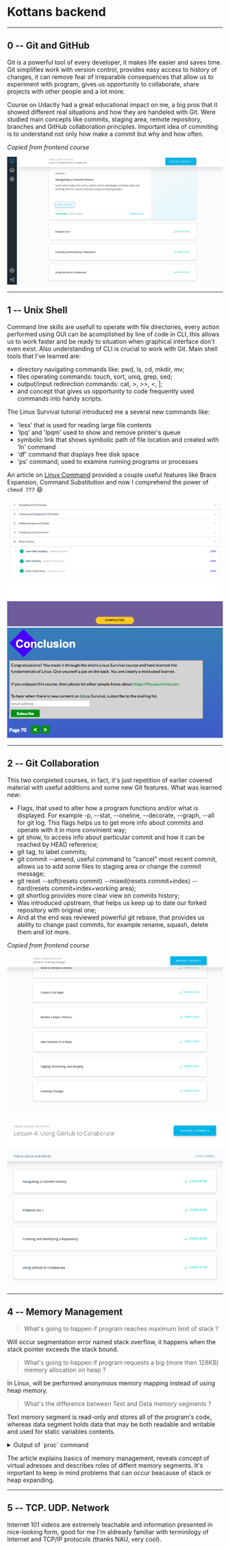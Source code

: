 # Kottans backend

---

## 0 -- Git and GitHub

Git is a powerful tool of every developer, it makes life easier and saves time. Git simplifies work with version control, provides easy access to history of changes, it can remove fear of irreparable consequences that allow us to experiment with program, gives us opportunity to collaborate, share projects with other people and a lot more.

Course on Udacity had a great educational impact on me, a big pros that it showed different real situations and how they are handeled with Git. Were studied main concepts like commits, staging area, remote repository, branches and GitHub collaboration principles. Important idea of commiting is to understand not only how make a commit but why and how often.

*Copied from frontend course*

![Screenshot of performed tasks](task-git-intro/Udacity_Git_Screen.png)

---

## 1 -- Unix Shell

Command line skills are usefull to operate with file directories, every action performed using GUI can be acomplished by line of code in CLI, this allows us to work faster and be ready to situation when graphical interface don't even exist. Also understanding of CLI is crucial to work with Git. 
Main shell tools that I've learned are:
* directory navigating commands like: pwd, ls, cd, mkdir, mv; 
* files operating commands: touch, sort, uniq, grep, sed; 
* output/input redirection commands: cat, >, >>, <, |; 
* and concept that gives us opportunity to code frequently used commands into handy scripts.

The Linux Survival tutorial introduced me a several new commands like:
* 'less' that is used for reading large file contents
* 'lpq' and 'lpqm' used to show and remove printer's queue 
* symbolic link that shows symbolic path of file location and created with 'ln' command
* 'df' command that displays free disk space 
* 'ps' command, used to examine running programs or processes 

An article on [Linux Command](http://linuxcommand.org) provided a couple useful features like Brace Expansion, Command Substitution and now I comprehend the power of `chmod 777` 😄

![Screenshot of performed tasks](task-unix-shell/CLI_Complete.png)
![Screenshot of performed tasks](task-unix-shell/Linux_Survival_Complete.png)

---

## 2 -- Git Collaboration

This two completed courses, in fact, it's just repetition of earlier covered material with useful additions and some new Git features.
What was learned new: 
* Flags, that used to alter how a program functions and/or what is displayed. For example -p, --stat, --oneline, --decorate, --graph, --all for git log. This flags helps us to get more info about commits and operate with it in more convinient way;
* git show, to access info about particular commit and how it can be reached by HEAD reference;
* git tag, to label commits;
* git commit --amend, useful command to "cancel" most recent commit, allows us to add some files to staging area or change the commit message;
* git reset --soft(resets commit) --mixed(resets commit+index) --hard(resets commit+index+working area);
* git shortlog provides more clear view on commits history;
* Was introduced upstream, that helps us keep up to date our forked repository with original one;
* And at the end was reviewed powerful git rebase, that provides us ability to change past commits, for example rename, squash, delete them and lot more.   

*Copied from frontend course*

![Screenshot of performed tasks](task-git-collaboration/Version_Control_Complete.png)

![Screenshot of performed tasks](task-git-collaboration/Git_Collaboration_Complete.png)

---

## 4 -- Memory Management


> What's going to happen if program reaches maximum limit of stack ?

Will occur segmentation error named stack overflow, it happens when the stack pointer exceeds the stack bound.

> What's going to happen if program requests a big (more then 128KB) memory allocation on heap ?

In Linux, will be performed anonymous memory mapping instead of using heap memory.

> What's the difference between Text and Data memory segments ?

Text memory segment is read-only and stores all of the program's code, whereas data segment holds data that may be both readable and writable and  used for static variables contents. 

<details>
  <summary>Output of `proc` command</summary>  
  
   **Heap** - [560682537000-5606825d3000]  
   **Memory Mapping Segment** - [7f8d43135000-7f8d43137000]  
   **Stack** - [7fffa75d8000-7fffa75f9000]

```md
560681596000-5606815cf000 r-xp 00000000 08:01 409093                     /usr/lib/upower/upowerd
5606817cf000-5606817d2000 r--p 00039000 08:01 409093                     /usr/lib/upower/upowerd
5606817d2000-5606817d3000 rw-p 0003c000 08:01 409093                     /usr/lib/upower/upowerd
560682537000-5606825d3000 rw-p 00000000 00:00 0                          [heap]
7f8d34000000-7f8d34021000 rw-p 00000000 00:00 0 
7f8d34021000-7f8d38000000 ---p 00000000 00:00 0 
7f8d38000000-7f8d38021000 rw-p 00000000 00:00 0 
7f8d38021000-7f8d3c000000 ---p 00000000 00:00 0 
7f8d3c000000-7f8d3c021000 rw-p 00000000 00:00 0 
7f8d3c021000-7f8d40000000 ---p 00000000 00:00 0 
7f8d40091000-7f8d40092000 ---p 00000000 00:00 0 
7f8d40092000-7f8d40892000 rw-p 00000000 00:00 0 
7f8d40892000-7f8d40893000 ---p 00000000 00:00 0 
7f8d40893000-7f8d41093000 rw-p 00000000 00:00 0 
7f8d41093000-7f8d41094000 ---p 00000000 00:00 0 
7f8d41094000-7f8d41894000 rw-p 00000000 00:00 0 
7f8d41894000-7f8d41895000 ---p 00000000 00:00 0 
7f8d41895000-7f8d42095000 rw-p 00000000 00:00 0 
7f8d42095000-7f8d43131000 r--p 00000000 08:01 404792                     /usr/lib/locale/locale-archive
7f8d43131000-7f8d43135000 rw-p 00000000 00:00 0 
7f8d43135000-7f8d43137000 r--p 00000000 08:01 1054422                    /lib/x86_64-linux-gnu/libuuid.so.1.3.0
7f8d43137000-7f8d4313b000 r-xp 00002000 08:01 1054422                    /lib/x86_64-linux-gnu/libuuid.so.1.3.0
7f8d4313b000-7f8d4313c000 r--p 00006000 08:01 1054422                    /lib/x86_64-linux-gnu/libuuid.so.1.3.0
7f8d4313c000-7f8d4313d000 r--p 00006000 08:01 1054422                    /lib/x86_64-linux-gnu/libuuid.so.1.3.0
7f8d4313d000-7f8d4313e000 rw-p 00007000 08:01 1054422                    /lib/x86_64-linux-gnu/libuuid.so.1.3.0
7f8d4313e000-7f8d4315c000 r-xp 00000000 08:01 1054352                    /lib/x86_64-linux-gnu/libgpg-error.so.0.24.3
7f8d4315c000-7f8d4335c000 ---p 0001e000 08:01 1054352                    /lib/x86_64-linux-gnu/libgpg-error.so.0.24.3
7f8d4335c000-7f8d4335d000 r--p 0001e000 08:01 1054352                    /lib/x86_64-linux-gnu/libgpg-error.so.0.24.3
7f8d4335d000-7f8d4335e000 rw-p 0001f000 08:01 1054352                    /lib/x86_64-linux-gnu/libgpg-error.so.0.24.3
7f8d4335e000-7f8d433dd000 r-xp 00000000 08:01 409548                     /usr/lib/x86_64-linux-gnu/libgmp.so.10.3.2
7f8d433dd000-7f8d435dd000 ---p 0007f000 08:01 409548                     /usr/lib/x86_64-linux-gnu/libgmp.so.10.3.2
7f8d435dd000-7f8d435de000 r--p 0007f000 08:01 409548                     /usr/lib/x86_64-linux-gnu/libgmp.so.10.3.2
7f8d435de000-7f8d435df000 rw-p 00080000 08:01 409548                     /usr/lib/x86_64-linux-gnu/libgmp.so.10.3.2
7f8d435df000-7f8d43612000 r-xp 00000000 08:01 409604                     /usr/lib/x86_64-linux-gnu/libhogweed.so.4.4
7f8d43612000-7f8d43811000 ---p 00033000 08:01 409604                     /usr/lib/x86_64-linux-gnu/libhogweed.so.4.4
7f8d43811000-7f8d43812000 r--p 00032000 08:01 409604                     /usr/lib/x86_64-linux-gnu/libhogweed.so.4.4
7f8d43812000-7f8d43813000 rw-p 00033000 08:01 409604                     /usr/lib/x86_64-linux-gnu/libhogweed.so.4.4
7f8d43813000-7f8d43815000 rw-p 00000000 00:00 0 

7f8d43815000-7f8d43849000 r-xp 00000000 08:01 409745                     /usr/lib/x86_64-linux-gnu/libnettle.so.6.4
7f8d43849000-7f8d43a48000 ---p 00034000 08:01 409745                     /usr/lib/x86_64-linux-gnu/libnettle.so.6.4
7f8d43a48000-7f8d43a4a000 r--p 00033000 08:01 409745                     /usr/lib/x86_64-linux-gnu/libnettle.so.6.4
7f8d43a4a000-7f8d43a4b000 rw-p 00035000 08:01 409745                     /usr/lib/x86_64-linux-gnu/libnettle.so.6.4
7f8d43a4b000-7f8d43a5b000 r--p 00000000 08:01 409939                     /usr/lib/x86_64-linux-gnu/libunistring.so.2.1.0
7f8d43a5b000-7f8d43a8f000 r-xp 00010000 08:01 409939                     /usr/lib/x86_64-linux-gnu/libunistring.so.2.1.0
7f8d43a8f000-7f8d43bc6000 r--p 00044000 08:01 409939                     /usr/lib/x86_64-linux-gnu/libunistring.so.2.1.0
7f8d43bc6000-7f8d43bc7000 ---p 0017b000 08:01 409939                     /usr/lib/x86_64-linux-gnu/libunistring.so.2.1.0
7f8d43bc7000-7f8d43bca000 r--p 0017b000 08:01 409939                     /usr/lib/x86_64-linux-gnu/libunistring.so.2.1.0
7f8d43bca000-7f8d43bcb000 rw-p 0017e000 08:01 409939                     /usr/lib/x86_64-linux-gnu/libunistring.so.2.1.0
7f8d43bcb000-7f8d43bcd000 r--p 00000000 08:01 409626                     /usr/lib/x86_64-linux-gnu/libidn2.so.0.3.4
7f8d43bcd000-7f8d43bd1000 r-xp 00002000 08:01 409626                     /usr/lib/x86_64-linux-gnu/libidn2.so.0.3.4
7f8d43bd1000-7f8d43be8000 r--p 00006000 08:01 409626                     /usr/lib/x86_64-linux-gnu/libidn2.so.0.3.4
7f8d43be8000-7f8d43be9000 r--p 0001c000 08:01 409626                     /usr/lib/x86_64-linux-gnu/libidn2.so.0.3.4
7f8d43be9000-7f8d43bea000 rw-p 0001d000 08:01 409626                     /usr/lib/x86_64-linux-gnu/libidn2.so.0.3.4
7f8d43bea000-7f8d43c15000 r--p 00000000 08:01 409775                     /usr/lib/x86_64-linux-gnu/libp11-kit.so.0.3.0
7f8d43c15000-7f8d43ca9000 r-xp 0002b000 08:01 409775                     /usr/lib/x86_64-linux-gnu/libp11-kit.so.0.3.0
7f8d43ca9000-7f8d43d04000 r--p 000bf000 08:01 409775                     /usr/lib/x86_64-linux-gnu/libp11-kit.so.0.3.0
7f8d43d04000-7f8d43d05000 ---p 0011a000 08:01 409775                     /usr/lib/x86_64-linux-gnu/libp11-kit.so.0.3.0
7f8d43d05000-7f8d43d0f000 r--p 0011a000 08:01 409775                     /usr/lib/x86_64-linux-gnu/libp11-kit.so.0.3.0
7f8d43d0f000-7f8d43d19000 rw-p 00124000 08:01 409775                     /usr/lib/x86_64-linux-gnu/libp11-kit.so.0.3.0
7f8d43d19000-7f8d43d1b000 r--p 00000000 08:01 1054408                    /lib/x86_64-linux-gnu/librt-2.28.so
7f8d43d1b000-7f8d43d1f000 r-xp 00002000 08:01 1054408                    /lib/x86_64-linux-gnu/librt-2.28.so
7f8d43d1f000-7f8d43d21000 r--p 00006000 08:01 1054408                    /lib/x86_64-linux-gnu/librt-2.28.so
7f8d43d21000-7f8d43d22000 r--p 00007000 08:01 1054408                    /lib/x86_64-linux-gnu/librt-2.28.so
7f8d43d22000-7f8d43d23000 rw-p 00008000 08:01 1054408                    /lib/x86_64-linux-gnu/librt-2.28.so
7f8d43d23000-7f8d43d2d000 r--p 00000000 08:01 1054330                    /lib/x86_64-linux-gnu/libblkid.so.1.1.0
7f8d43d2d000-7f8d43d5e000 r-xp 0000a000 08:01 1054330                    /lib/x86_64-linux-gnu/libblkid.so.1.1.0
7f8d43d5e000-7f8d43d6e000 r--p 0003b000 08:01 1054330                    /lib/x86_64-linux-gnu/libblkid.so.1.1.0
7f8d43d6e000-7f8d43d72000 r--p 0004a000 08:01 1054330                    /lib/x86_64-linux-gnu/libblkid.so.1.1.0
7f8d43d72000-7f8d43d73000 rw-p 0004e000 08:01 1054330                    /lib/x86_64-linux-gnu/libblkid.so.1.1.0
7f8d43d73000-7f8d43d76000 rw-p 00000000 00:00 0 
7f8d43d76000-7f8d43d77000 r--p 00000000 08:01 1054343                    /lib/x86_64-linux-gnu/libdl-2.28.so
7f8d43d77000-7f8d43d79000 r-xp 00001000 08:01 1054343                    /lib/x86_64-linux-gnu/libdl-2.28.so
7f8d43d79000-7f8d43d7a000 r--p 00003000 08:01 1054343                    /lib/x86_64-linux-gnu/libdl-2.28.so
7f8d43d7a000-7f8d43d7b000 r--p 00003000 08:01 1054343                    /lib/x86_64-linux-gnu/libdl-2.28.so
7f8d43d7b000-7f8d43d7c000 rw-p 00004000 08:01 1054343                    /lib/x86_64-linux-gnu/libdl-2.28.so
7f8d43d7c000-7f8d43d83000 r-xp 00000000 08:01 409946                     /usr/lib/x86_64-linux-gnu/libusbmuxd.so.4.0.0
7f8d43d83000-7f8d43f82000 ---p 00007000 08:01 409946                     /usr/lib/x86_64-linux-gnu/libusbmuxd.so.4.0.0
7f8d43f82000-7f8d43f83000 r--p 00006000 08:01 409946                     /usr/lib/x86_64-linux-gnu/libusbmuxd.so.4.0.0
7f8d43f83000-7f8d43f84000 rw-p 00007000 08:01 409946                     /usr/lib/x86_64-linux-gnu/libusbmuxd.so.4.0.0
7f8d43f84000-7f8d44099000 r-xp 00000000 08:01 1054351                    /lib/x86_64-linux-gnu/libgcrypt.so.20.2.3
7f8d44099000-7f8d44298000 ---p 00115000 08:01 1054351                    /lib/x86_64-linux-gnu/libgcrypt.so.20.2.3
7f8d44298000-7f8d4429a000 r--p 00114000 08:01 1054351                    /lib/x86_64-linux-gnu/libgcrypt.so.20.2.3
7f8d4429a000-7f8d4429f000 rw-p 00116000 08:01 1054351                    /lib/x86_64-linux-gnu/libgcrypt.so.20.2.3
7f8d4429f000-7f8d442a0000 rw-p 00000000 00:00 0 
7f8d442a0000-7f8d442b1000 r-xp 00000000 08:01 409917                     /usr/lib/x86_64-linux-gnu/libtasn1.so.6.5.5
7f8d442b1000-7f8d444b1000 ---p 00011000 08:01 409917                     /usr/lib/x86_64-linux-gnu/libtasn1.so.6.5.5
7f8d444b1000-7f8d444b2000 r--p 00011000 08:01 409917                     /usr/lib/x86_64-linux-gnu/libtasn1.so.6.5.5
7f8d444b2000-7f8d444b3000 rw-p 00012000 08:01 409917                     /usr/lib/x86_64-linux-gnu/libtasn1.so.6.5.5
7f8d444b3000-7f8d444df000 r--p 00000000 08:01 408310                     /usr/lib/x86_64-linux-gnu/libgnutls.so.30.22.0
7f8d444df000-7f8d445da000 r-xp 0002c000 08:01 408310                     /usr/lib/x86_64-linux-gnu/libgnutls.so.30.22.0
7f8d445da000-7f8d4463e000 r--p 00127000 08:01 408310                     /usr/lib/x86_64-linux-gnu/libgnutls.so.30.22.0
7f8d4463e000-7f8d4464d000 r--p 0018a000 08:01 408310                     /usr/lib/x86_64-linux-gnu/libgnutls.so.30.22.0
7f8d4464d000-7f8d4464e000 rw-p 00199000 08:01 408310                     /usr/lib/x86_64-linux-gnu/libgnutls.so.30.22.0
7f8d4464e000-7f8d44651000 rw-p 00000000 00:00 0 
7f8d44651000-7f8d44653000 r--p 00000000 08:01 1054398                    /lib/x86_64-linux-gnu/libpcre.so.3.13.3
7f8d44653000-7f8d446a5000 r-xp 00002000 08:01 1054398                    /lib/x86_64-linux-gnu/libpcre.so.3.13.3
7f8d446a5000-7f8d446c3000 r--p 00054000 08:01 1054398                    /lib/x86_64-linux-gnu/libpcre.so.3.13.3
7f8d446c3000-7f8d446c4000 r--p 00071000 08:01 1054398                    /lib/x86_64-linux-gnu/libpcre.so.3.13.3
7f8d446c4000-7f8d446c5000 rw-p 00072000 08:01 1054398                    /lib/x86_64-linux-gnu/libpcre.so.3.13.3
7f8d446c5000-7f8d446cc000 r-xp 00000000 08:01 409483                     /usr/lib/x86_64-linux-gnu/libffi.so.6.0.4
7f8d446cc000-7f8d448cb000 ---p 00007000 08:01 409483                     /usr/lib/x86_64-linux-gnu/libffi.so.6.0.4
7f8d448cb000-7f8d448cc000 r--p 00006000 08:01 409483                     /usr/lib/x86_64-linux-gnu/libffi.so.6.0.4
7f8d448cc000-7f8d448cd000 rw-p 00007000 08:01 409483                     /usr/lib/x86_64-linux-gnu/libffi.so.6.0.4
7f8d448cd000-7f8d448d1000 r--p 00000000 08:01 1049289                    /lib/x86_64-linux-gnu/libudev.so.1.6.11
7f8d448d1000-7f8d448e4000 r-xp 00004000 08:01 1049289                    /lib/x86_64-linux-gnu/libudev.so.1.6.11
7f8d448e4000-7f8d448eb000 r--p 00017000 08:01 1049289                    /lib/x86_64-linux-gnu/libudev.so.1.6.11
7f8d448eb000-7f8d448ec000 r--p 0001d000 08:01 1049289                    /lib/x86_64-linux-gnu/libudev.so.1.6.11
7f8d448ec000-7f8d448ed000 rw-p 0001e000 08:01 1049289                    /lib/x86_64-linux-gnu/libudev.so.1.6.11
7f8d448ed000-7f8d448f8000 r--p 00000000 08:01 1054368                    /lib/x86_64-linux-gnu/libmount.so.1.1.0
7f8d448f8000-7f8d44930000 r-xp 0000b000 08:01 1054368                    /lib/x86_64-linux-gnu/libmount.so.1.1.0
7f8d44930000-7f8d44942000 r--p 00043000 08:01 1054368                    /lib/x86_64-linux-gnu/libmount.so.1.1.0
7f8d44942000-7f8d44944000 r--p 00054000 08:01 1054368                    /lib/x86_64-linux-gnu/libmount.so.1.1.0
7f8d44944000-7f8d44945000 rw-p 00056000 08:01 1054368                    /lib/x86_64-linux-gnu/libmount.so.1.1.0
7f8d44945000-7f8d44946000 rw-p 00000000 00:00 0 
7f8d44946000-7f8d4494a000 r--p 00000000 08:01 1054407                    /lib/x86_64-linux-gnu/libresolv-2.28.so
7f8d4494a000-7f8d44959000 r-xp 00004000 08:01 1054407                    /lib/x86_64-linux-gnu/libresolv-2.28.so
7f8d44959000-7f8d4495d000 r--p 00013000 08:01 1054407                    /lib/x86_64-linux-gnu/libresolv-2.28.so
7f8d4495d000-7f8d4495e000 r--p 00016000 08:01 1054407                    /lib/x86_64-linux-gnu/libresolv-2.28.so
7f8d4495e000-7f8d4495f000 rw-p 00017000 08:01 1054407                    /lib/x86_64-linux-gnu/libresolv-2.28.so
7f8d4495f000-7f8d44961000 rw-p 00000000 00:00 0 
7f8d44961000-7f8d44986000 r-xp 00000000 08:01 1054409                    /lib/x86_64-linux-gnu/libselinux.so.1
7f8d44986000-7f8d44b85000 ---p 00025000 08:01 1054409                    /lib/x86_64-linux-gnu/libselinux.so.1
7f8d44b85000-7f8d44b86000 r--p 00024000 08:01 1054409                    /lib/x86_64-linux-gnu/libselinux.so.1
7f8d44b86000-7f8d44b87000 rw-p 00025000 08:01 1054409                    /lib/x86_64-linux-gnu/libselinux.so.1
7f8d44b87000-7f8d44b8b000 rw-p 00000000 00:00 0 
7f8d44b8b000-7f8d44ba7000 r-xp 00000000 08:01 1054424                    /lib/x86_64-linux-gnu/libz.so.1.2.11
7f8d44ba7000-7f8d44da6000 ---p 0001c000 08:01 1054424                    /lib/x86_64-linux-gnu/libz.so.1.2.11
7f8d44da6000-7f8d44da7000 r--p 0001b000 08:01 1054424                    /lib/x86_64-linux-gnu/libz.so.1.2.11
7f8d44da7000-7f8d44da8000 rw-p 0001c000 08:01 1054424                    /lib/x86_64-linux-gnu/libz.so.1.2.11
7f8d44da8000-7f8d44dae000 r--p 00000000 08:01 1054404                    /lib/x86_64-linux-gnu/libpthread-2.28.so
7f8d44dae000-7f8d44dbd000 r-xp 00006000 08:01 1054404                    /lib/x86_64-linux-gnu/libpthread-2.28.so
7f8d44dbd000-7f8d44dc3000 r--p 00015000 08:01 1054404                    /lib/x86_64-linux-gnu/libpthread-2.28.so
7f8d44dc3000-7f8d44dc4000 r--p 0001a000 08:01 1054404                    /lib/x86_64-linux-gnu/libpthread-2.28.so
7f8d44dc4000-7f8d44dc5000 rw-p 0001b000 08:01 1054404                    /lib/x86_64-linux-gnu/libpthread-2.28.so
7f8d44dc5000-7f8d44dc9000 rw-p 00000000 00:00 0 
7f8d44dc9000-7f8d44dca000 r--p 00000000 08:01 396434                     /usr/lib/x86_64-linux-gnu/libgmodule-2.0.so.0.5800.1
7f8d44dca000-7f8d44dcc000 r-xp 00001000 08:01 396434                     /usr/lib/x86_64-linux-gnu/libgmodule-2.0.so.0.5800.1
7f8d44dcc000-7f8d44dcd000 r--p 00003000 08:01 396434                     /usr/lib/x86_64-linux-gnu/libgmodule-2.0.so.0.5800.1
7f8d44dcd000-7f8d44dce000 r--p 00003000 08:01 396434                     /usr/lib/x86_64-linux-gnu/libgmodule-2.0.so.0.5800.1
7f8d44dce000-7f8d44dcf000 rw-p 00004000 08:01 396434                     /usr/lib/x86_64-linux-gnu/libgmodule-2.0.so.0.5800.1
7f8d44dcf000-7f8d44df1000 r--p 00000000 08:01 1054333                    /lib/x86_64-linux-gnu/libc-2.28.so
7f8d44df1000-7f8d44f62000 r-xp 00022000 08:01 1054333                    /lib/x86_64-linux-gnu/libc-2.28.so
7f8d44f62000-7f8d44fae000 r--p 00193000 08:01 1054333                    /lib/x86_64-linux-gnu/libc-2.28.so
7f8d44fae000-7f8d44faf000 ---p 001df000 08:01 1054333                    /lib/x86_64-linux-gnu/libc-2.28.so
7f8d44faf000-7f8d44fb3000 r--p 001df000 08:01 1054333                    /lib/x86_64-linux-gnu/libc-2.28.so
7f8d44fb3000-7f8d44fb5000 rw-p 001e3000 08:01 1054333                    /lib/x86_64-linux-gnu/libc-2.28.so
7f8d44fb5000-7f8d44fb9000 rw-p 00000000 00:00 0 
7f8d44fb9000-7f8d44fbb000 r--p 00000000 08:01 409807                     /usr/lib/x86_64-linux-gnu/libplist.so.3.1.0
7f8d44fbb000-7f8d44fc4000 r-xp 00002000 08:01 409807                     /usr/lib/x86_64-linux-gnu/libplist.so.3.1.0
7f8d44fc4000-7f8d44fc7000 r--p 0000b000 08:01 409807                     /usr/lib/x86_64-linux-gnu/libplist.so.3.1.0
7f8d44fc7000-7f8d44fc8000 r--p 0000d000 08:01 409807                     /usr/lib/x86_64-linux-gnu/libplist.so.3.1.0
7f8d44fc8000-7f8d44fc9000 rw-p 0000e000 08:01 409807                     /usr/lib/x86_64-linux-gnu/libplist.so.3.1.0
7f8d44fc9000-7f8d44feb000 r-xp 00000000 08:01 409630                     /usr/lib/x86_64-linux-gnu/libimobiledevice.so.6.0.0
7f8d44feb000-7f8d451ea000 ---p 00022000 08:01 409630                     /usr/lib/x86_64-linux-gnu/libimobiledevice.so.6.0.0
7f8d451ea000-7f8d451eb000 r--p 00021000 08:01 409630                     /usr/lib/x86_64-linux-gnu/libimobiledevice.so.6.0.0
7f8d451eb000-7f8d451ec000 rw-p 00022000 08:01 409630                     /usr/lib/x86_64-linux-gnu/libimobiledevice.so.6.0.0
7f8d451ec000-7f8d451ee000 rw-p 00000000 00:00 0 
7f8d451ee000-7f8d45209000 r--p 00000000 08:01 396432                     /usr/lib/x86_64-linux-gnu/libglib-2.0.so.0.5800.1
7f8d45209000-7f8d45286000 r-xp 0001b000 08:01 396432                     /usr/lib/x86_64-linux-gnu/libglib-2.0.so.0.5800.1
7f8d45286000-7f8d45308000 r--p 00098000 08:01 396432                     /usr/lib/x86_64-linux-gnu/libglib-2.0.so.0.5800.1
7f8d45308000-7f8d45309000 r--p 00119000 08:01 396432                     /usr/lib/x86_64-linux-gnu/libglib-2.0.so.0.5800.1
7f8d45309000-7f8d4530a000 rw-p 0011a000 08:01 396432                     /usr/lib/x86_64-linux-gnu/libglib-2.0.so.0.5800.1
7f8d4530a000-7f8d4530b000 rw-p 00000000 00:00 0 
7f8d4530b000-7f8d45316000 r--p 00000000 08:01 396833                     /usr/lib/x86_64-linux-gnu/libgobject-2.0.so.0.5800.1
7f8d45316000-7f8d45347000 r-xp 0000b000 08:01 396833                     /usr/lib/x86_64-linux-gnu/libgobject-2.0.so.0.5800.1
7f8d45347000-7f8d4535d000 r--p 0003c000 08:01 396833                     /usr/lib/x86_64-linux-gnu/libgobject-2.0.so.0.5800.1
7f8d4535d000-7f8d4535e000 r--p 00051000 08:01 396833                     /usr/lib/x86_64-linux-gnu/libgobject-2.0.so.0.5800.1
7f8d4535e000-7f8d4535f000 rw-p 00052000 08:01 396833                     /usr/lib/x86_64-linux-gnu/libgobject-2.0.so.0.5800.1
7f8d4535f000-7f8d45368000 r-xp 00000000 08:01 409594                     /usr/lib/x86_64-linux-gnu/libgudev-1.0.so.0.2.0
7f8d45368000-7f8d45567000 ---p 00009000 08:01 409594                     /usr/lib/x86_64-linux-gnu/libgudev-1.0.so.0.2.0
7f8d45567000-7f8d45568000 r--p 00008000 08:01 409594                     /usr/lib/x86_64-linux-gnu/libgudev-1.0.so.0.2.0
7f8d45568000-7f8d45569000 rw-p 00009000 08:01 409594                     /usr/lib/x86_64-linux-gnu/libgudev-1.0.so.0.2.0
7f8d45569000-7f8d45580000 r-xp 00000000 08:01 1054420                    /lib/x86_64-linux-gnu/libusb-1.0.so.0.1.0
7f8d45580000-7f8d45780000 ---p 00017000 08:01 1054420                    /lib/x86_64-linux-gnu/libusb-1.0.so.0.1.0
7f8d45780000-7f8d45781000 r--p 00017000 08:01 1054420                    /lib/x86_64-linux-gnu/libusb-1.0.so.0.1.0
7f8d45781000-7f8d45782000 rw-p 00018000 08:01 1054420                    /lib/x86_64-linux-gnu/libusb-1.0.so.0.1.0
7f8d45782000-7f8d457b7000 r--p 00000000 08:01 396430                     /usr/lib/x86_64-linux-gnu/libgio-2.0.so.0.5800.1
7f8d457b7000-7f8d458a0000 r-xp 00035000 08:01 396430                     /usr/lib/x86_64-linux-gnu/libgio-2.0.so.0.5800.1
7f8d458a0000-7f8d4591c000 r--p 0011e000 08:01 396430                     /usr/lib/x86_64-linux-gnu/libgio-2.0.so.0.5800.1
7f8d4591c000-7f8d4591d000 ---p 0019a000 08:01 396430                     /usr/lib/x86_64-linux-gnu/libgio-2.0.so.0.5800.1
7f8d4591d000-7f8d45924000 r--p 0019a000 08:01 396430                     /usr/lib/x86_64-linux-gnu/libgio-2.0.so.0.5800.1
7f8d45924000-7f8d45925000 rw-p 001a1000 08:01 396430                     /usr/lib/x86_64-linux-gnu/libgio-2.0.so.0.5800.1
7f8d45925000-7f8d45927000 rw-p 00000000 00:00 0 
7f8d45927000-7f8d4594b000 r-xp 00000000 08:01 409945                     /usr/lib/x86_64-linux-gnu/libupower-glib.so.3.0.1
7f8d4594b000-7f8d45b4b000 ---p 00024000 08:01 409945                     /usr/lib/x86_64-linux-gnu/libupower-glib.so.3.0.1
7f8d45b4b000-7f8d45b4d000 r--p 00024000 08:01 409945                     /usr/lib/x86_64-linux-gnu/libupower-glib.so.3.0.1
7f8d45b4d000-7f8d45b4e000 rw-p 00026000 08:01 409945                     /usr/lib/x86_64-linux-gnu/libupower-glib.so.3.0.1
7f8d45b4e000-7f8d45b50000 rw-p 00000000 00:00 0 
7f8d45b63000-7f8d45b6a000 r--s 00000000 08:01 527101                     /usr/lib/x86_64-linux-gnu/gconv/gconv-modules.cache
7f8d45b6a000-7f8d45b6b000 r--p 00000000 08:01 1054321                    /lib/x86_64-linux-gnu/ld-2.28.so
7f8d45b6b000-7f8d45b8b000 r-xp 00001000 08:01 1054321                    /lib/x86_64-linux-gnu/ld-2.28.so
7f8d45b8b000-7f8d45b93000 r--p 00021000 08:01 1054321                    /lib/x86_64-linux-gnu/ld-2.28.so
7f8d45b93000-7f8d45b94000 r--p 00028000 08:01 1054321                    /lib/x86_64-linux-gnu/ld-2.28.so
7f8d45b94000-7f8d45b95000 rw-p 00029000 08:01 1054321                    /lib/x86_64-linux-gnu/ld-2.28.so
7f8d45b95000-7f8d45b96000 rw-p 00000000 00:00 0 

7fffa75d8000-7fffa75f9000 rw-p 00000000 00:00 0                          [stack]
7fffa75fb000-7fffa75fe000 r--p 00000000 00:00 0                          [vvar]
7fffa75fe000-7fffa7600000 r-xp 00000000 00:00 0                          [vdso]
ffffffffff600000-ffffffffff601000 r-xp 00000000 00:00 0                  [vsyscall]
```
</details>

The article explains basics of memory management, reveals concept of virtual adresses and describes roles of diffent memory segments. It's important to keep in mind problems that can occur beacause of stack or heap expanding.

---

## 5 -- TCP. UDP. Network

Internet 101 videos are extremely teachable and information presented in nice-looking form, good for me I'm aldready familiar with terminilogy of Internet and TCP/IP protocols (thanks NAU, very cool). 

